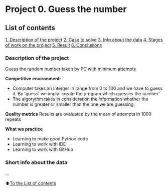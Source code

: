 # Project 0. Guess the number

## List of contents
[1. Description of the project](https://github.com/vesnalinka/SkillFactory/tree/master/project_0)
[2. Case to solve](https://github.com/vesnalinka/SkillFactory/tree/master/project_0)
[3. Info about the data](https://github.com/vesnalinka/SkillFactory/tree/master/project_0)
[4. Stages of work on the project](https://github.com/vesnalinka/SkillFactory/tree/master/project_0)
[5. Result](https://github.com/vesnalinka/SkillFactory/tree/master/project_0)
[6. Conclusions](https://github.com/vesnalinka/SkillFactory/tree/master/project_0)

### Description of the project
Guess the random number taken by PC with minimum attempts

**Competitive environment:**
- Computer takes an interger in range from 0 to 100 and we have to guess it. By 'guess' we imply 'create the program which guesses the number'
- The algorythm takes in consideration the information whether the number is greater or smaller than the one we are guessing.

**Quality metrics**
Results are evaluated by the mean of attempts in 1000 repeats

**What we practice**
- Learning to make good Python code
- Learning to work with IDE
- Learning to work with GitHub


### Short info about the data
...

:arrow_up:[To the List of contents](https://github.com/vesnalinka/SkillFactory/tree/master/project_0)